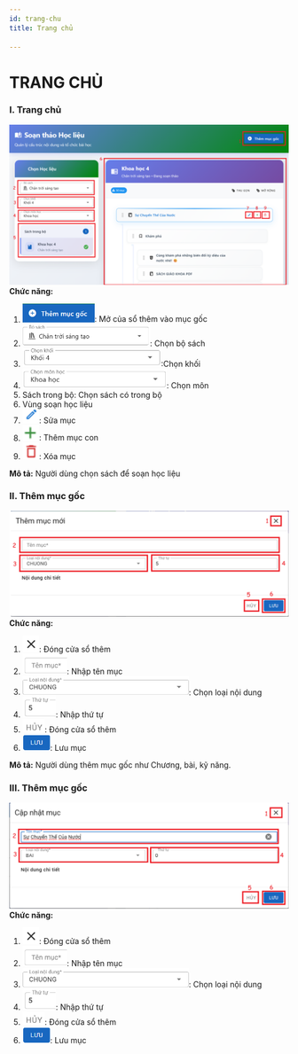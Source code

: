 ```yaml
---
id: trang-chu
title: Trang chủ

---
```


# TRANG CHỦ
### I. Trang chủ
![Trang Chủ](../../static/img/soan-hoc-lieu-so/trang-chu/trang-chu.png)  
__Chức năng:__ 
1. <img src="/img/soan-hoc-lieu-so/trang-chu/them-muc-goc.png" alt="Thên mục gốc" width="130" />: Mở của sổ thêm vào mục gốc
2. <img src="/img/soan-hoc-lieu-so/trang-chu/chon-bo-sach.png" alt="Chọn sách" width="230" />: Chọn bộ sách
3. <img src="/img/soan-hoc-lieu-so/trang-chu/chon-khoi.png" alt="Chọn khối" width="250" />:Chọn khối
4. <img src="/img/soan-hoc-lieu-so/trang-chu/chon-mon.png" alt="Chọn môn" width="260" />: Chọn môn
5. Sách trong bộ: Chọn sách có trong bộ
6. Vùng soạn học liệu
7. <img src="/img/soan-hoc-lieu-so/trang-chu/sua.png" alt="Sửa" width="30" />: Sửa mục
8. <img src="/img/soan-hoc-lieu-so/trang-chu/them.png" alt="" width="30" />: Thêm mục con
9. <img src="/img/soan-hoc-lieu-so/trang-chu/xoa.png" alt="" width="30" />: Xóa mục

__Mô tả:__ Người dùng chọn sách để soạn học liệu

### II. Thêm mục gốc
![Trang Chủ](../../static/img/soan-hoc-lieu-so/trang-chu/them-muc-goc-page.png)  
__Chức năng:__  
1. <img src="/img/chung/dong.png" alt="" width="30" />: Đóng cửa sổ thêm
2. <img src="/img/chung/ten-muc.png" alt="" width="80" />: Nhập tên mục
3. <img src="/img/chung/chon-noi-dung.png" alt="" width="300" />: Chọn loại nội dung
4. <img src="/img/chung/thu-tu.png" alt="" width="60" />: Nhập thứ tự
5. <img src="/img/chung/huy.png" alt="" width="40" />: Đóng cửa sổ thêm
6. <img src="/img/chung/luu.png" alt="" width="50" />: Lưu mục

__Mô tả:__ Người dùng thêm mục gốc như Chương, bài, kỹ năng.

### III. Thêm mục gốc
![Trang Chủ](../../static/img/soan-hoc-lieu-so/trang-chu/cap-nhat.png)  
__Chức năng:__  
1. <img src="/img/chung/dong.png" alt="" width="30" />: Đóng cửa sổ thêm
2. <img src="/img/chung/ten-muc.png" alt="" width="80" />: Nhập tên mục
3. <img src="/img/chung/chon-noi-dung.png" alt="" width="300" />: Chọn loại nội dung
4. <img src="/img/chung/thu-tu.png" alt="" width="60" />: Nhập thứ tự
5. <img src="/img/chung/huy.png" alt="" width="40" />: Đóng cửa sổ thêm
6. <img src="/img/chung/luu.png" alt="" width="50" />: Lưu mục